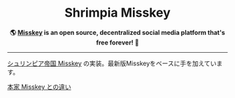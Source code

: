 <div align="center">

<h1>Shrimpia Misskey</h1>
	
**🌎 **[Misskey](https://misskey-hub.net/)** is an open source, decentralized social media platform that's free forever! 🚀**
	
---

</div>

[シュリンピア帝国 Misskey](https://mk.shrimpia.network/) の実装。最新版Misskeyをベースに手を加えています。

[本家 Misskey との違い](DIFFERENCE.md)

